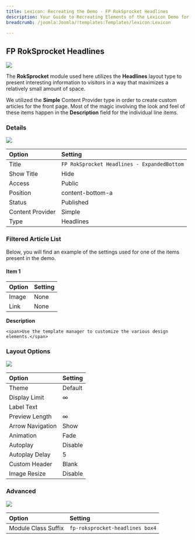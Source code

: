 ```yaml
---
title: Lexicon: Recreating the Demo - FP RokSprocket Headlines
description: Your Guide to Recreating Elements of the Lexicon Demo for Joomla
breadcrumb: /joomla:Joomla/!templates:Templates/lexicon:Lexicon

---
```


FP RokSprocket Headlines
-----

![][demo]

The **RokSprocket** module used here utilizes the **Headlines** layout type to present interesting information to visitors in a way that maximizes a relatively small amount of space.

We utilized the **Simple** Content Provider type in order to create custom articles for the front page. Most of the magic involving the look and feel of these items happen in the **Description** field for the individual line items. 

### Details

![][demo2]

| Option           | Setting                                     |  
| :--------------- | :------------------------------------------ |  
| Title            | `FP RokSprocket Headlines - ExpandedBottom` |  
| Show Title       | Hide                                        |  
| Access           | Public                                      |  
| Position         | content-bottom-a                            |  
| Status           | Published                                   |  
| Content Provider | Simple                                      |  
| Type             | Headlines                                   |  

### Filtered Article List

Below, you will find an example of the settings used for one of the items present in the demo.

#### Item 1

| Option | Setting                |  
| :----- | :--------------------- |  
| Image  | None                   |  
| Link   | None                   |  

**Description**

~~~
<span>Use the template manager to customize the various design elements.</span>
~~~

### Layout Options

![][demo3]

| Option           | Setting   |  
| :--------------- | :-------- |  
| Theme            | Default   |  
| Display Limit    | ∞         | 
| Label Text       |           | 
| Preview Length   | ∞         |  
| Arrow Navigation | Show      | 
| Animation        | Fade      | 
| Autoplay         | Disable   |  
| Autoplay Delay   | 5         |  
| Custom Header    | Blank     |  
| Image Resize     | Disable   |  

### Advanced

![][demo4]

| Option              | Setting                         |  
| :------------------ | :------------------------------ |  
| Module Class Suffix | `fp-roksprocket-headlines box4` |  

[demo]: assets/demo_7.jpeg
[demo2]: assets/demo_7a.jpeg
[demo3]: assets/demo_7b.jpeg
[demo4]: assets/demo_7c.jpeg
